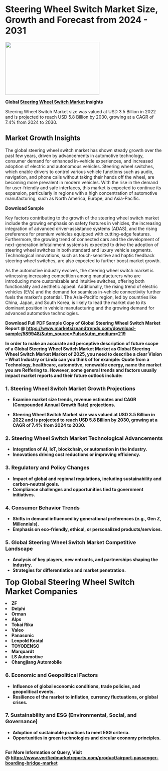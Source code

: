 <H1>Steering Wheel Switch Market Size, Growth and Forecast from 2024 - 2031</H1><img class="aligncenter size-medium wp-image-584254" src="https://thirdeyenews.in/wp-content/uploads/2024/09/Global-Market-Research-300x168.jpeg" alt="" width="300" height="168" /><p><strong>Global&nbsp;<a href="https://www.marketsizeandtrends.com/download-sample/589948/&amp;utm_source=Pulse&amp;utm_medium=219">Steering Wheel Switch Market</a> Insights</strong></p><p>Steering Wheel Switch Market size was valued at USD 3.5 Billion in 2022 and is projected to reach USD 5.8 Billion by 2030, growing at a CAGR of 7.4% from 2024 to 2030.</p><p><h2>Market Growth Insights</h2> <p>The global steering wheel switch market has shown steady growth over the past few years, driven by advancements in automotive technology, consumer demand for enhanced in-vehicle experiences, and increased adoption of electric and autonomous vehicles. Steering wheel switches, which enable drivers to control various vehicle functions such as audio, navigation, and phone calls without taking their hands off the wheel, are becoming more prevalent in modern vehicles. With the rise in the demand for user-friendly and safe interfaces, this market is expected to continue its expansion, particularly in regions with a high concentration of automotive manufacturing, such as North America, Europe, and Asia-Pacific.</p> <p><strong>Download Sample</strong></p> <p>Key factors contributing to the growth of the steering wheel switch market include the growing emphasis on safety features in vehicles, the increasing integration of advanced driver-assistance systems (ADAS), and the rising preference for premium vehicles equipped with cutting-edge features. Furthermore, the growing trend of connected cars and the development of next-generation infotainment systems is expected to drive the adoption of steering wheel switches in both standard and luxury vehicle segments. Technological innovations, such as touch-sensitive and haptic feedback steering wheel switches, are also expected to further boost market growth.</p> <p>As the automotive industry evolves, the steering wheel switch market is witnessing increasing competition among manufacturers who are introducing more customizable and intuitive switches, offering both functionality and aesthetic appeal. Additionally, the rising trend of electric vehicles (EVs) and the demand for seamless in-vehicle connectivity further fuels the market's potential. The Asia-Pacific region, led by countries like China, Japan, and South Korea, is likely to lead the market due to its dominant position in vehicle manufacturing and the growing demand for advanced automotive technologies.</p> <p><strong></p><p><span class=""><strong>Download Full PDF Sample Copy of Global Steering Wheel Switch Market Report</strong> @ <a href="https://www.marketsizeandtrends.com/download-sample/589948/&amp;utm_source=Pulse&amp;utm_medium=219" target="_blank">https://www.marketsizeandtrends.com/download-sample/589948/&amp;utm_source=Pulse&amp;utm_medium=219</a></span></p><p>In order to make an accurate and perceptive description of future scope of a Global&nbsp;Steering Wheel Switch Market Market as Global&nbsp;Steering Wheel Switch Market Market of 2025, you need to describe a clear Vision &ndash; What Industry or Linda can you think of for example: Quote from a Technology, healthcare, automotive, renewable energy, name the market you are Reffering to. However, some general trends and factors usually impact market reports and their future outlook include:</p><h3>1.&nbsp;<strong>Steering Wheel Switch Market Growth Projections</strong></h3><ul><li>Examine market size trends, revenue estimates and CAGR (Compounded Annual Growth Rate) projections.</li><li><p>Steering Wheel Switch Market size was valued at USD 3.5 Billion in 2022 and is projected to reach USD 5.8 Billion by 2030, growing at a CAGR of 7.4% from 2024 to 2030.</p></li></ul><h3>2.&nbsp;<strong>Steering Wheel Switch Market Technological Advancements</strong></h3><ul><li>Integration of AI, IoT, blockchain, or automation in the industry.</li><li>Innovations driving cost reductions or improving efficiency.</li></ul><h3>3.&nbsp;<strong>Regulatory and Policy Changes</strong></h3><ul><li>Impact of global and regional regulations, including sustainability and carbon-neutral goals.</li><li>Compliance challenges and opportunities tied to government initiatives.</li></ul><h3>4.&nbsp;<strong>Consumer Behavior Trends</strong></h3><ul><li>Shifts in demand influenced by generational preferences (e.g., Gen Z, Millennials).</li><li>Emphasis on eco-friendly, ethical, or personalized products/services.</li></ul><h3>5.&nbsp;<strong>Global Steering Wheel Switch Market Competitive Landscape</strong></h3><ul><li>Analysis of key players, new entrants, and partnerships shaping the industry.</li><li>Strategies for differentiation and market penetration.</li></ul><p data-pm-slice="1 1 []"><span style="color: inherit; font-family: inherit; font-size: 25px;">Top Global Steering Wheel Switch Market Companies</span></p><div class="" data-test-id=""><p><li> ZF</li><li> Delphi</li><li> Orman</li><li> Alps</li><li> Tokai Rika</li><li> Valeo</li><li> Panasonic</li><li> Leopold Kostal</li><li> TOYODENSO</li><li> Marquardt</li><li> LS Automotive</li><li> Changjiang Automobile</li></p></div><h3>6.&nbsp;<strong>Economic and Geopolitical Factors</strong></h3><ul><li>Influence of global economic conditions, trade policies, and geopolitical events.</li><li>Resilience of the market to inflation, currency fluctuations, or global crises.</li></ul><h3>7.&nbsp;<strong>Sustainability and ESG (Environmental, Social, and Governance)</strong></h3><ul><li>Adoption of sustainable practices to meet ESG criteria.</li><li>Opportunities in green technologies and circular economy principles.</li></ul><h2><strong style="font-size: 14px;">For More Information or Query, Visit @&nbsp;</strong><a style="background-color: #ffffff; font-size: 14px;" href="https://www.marketsizeandtrends.com/report/steering-wheel-switch-market/" target="_blank">https://www.verifiedmarketreports.com/product/airport-passenger-boarding-bridge-market</a></h2>
